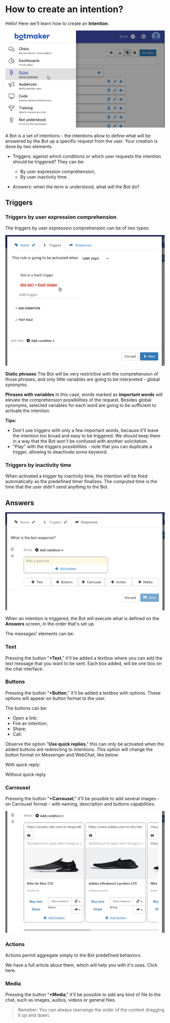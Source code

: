 # How to create an intention?

Hello! Here we'll learn how to create an **Intention**.

![ ](https://github.com/botmakeradmin/botmakeradmin.github.io/blob/master/docs/en/images/2018-08-17_17-56-48.png)

A Bot is a set of intentions - the intentions allow to define what will be answered by the Bot up a specific request from the user. Your creation is done by two elements.

- Triggers: against which conditions or which user requests the intention should be triggered? They can be:
    - By user expression comprehension;
    - By user inactivity time.

- Answers: when the term is understood, what will the Bot do?

## Triggers

### Triggers by user expression comprehension

The triggers by user expression comprehension can be of two types:

![ ](https://github.com/botmakeradmin/botmakeradmin.github.io/blob/master/docs/en/images/2018-08-17_17-59-45.png)

**Static phrases**
The Bot will be very restrictive with the comprehension of those phrases, and only little variables are going to be interpreted - global synonyms.

**Phrases with variables**
In this case, words marked as **important words** will elevate the comprehension possibilities of the request. Besides global synonyms, selected variables for each word are going to be sufficient to activate the intention.

**Tips:**
- Don't use triggers with only a few important words, because it'll leave the intention too broad and easy to be triggered. We should keep them in a way that the Bot won't be confused with another solicitation.
- "Play" with the triggers possibilities - note that you can duplicate a trigger, allowing to deactivate some keyword.

### Triggers by inactivity time
When activated a trigger by inactivity time, the intention will be fired automatically as the predefined timer finalizes. The computed time is the time that the user didn't send anything to the Bot.

## Answers

![ ](https://github.com/botmakeradmin/botmakeradmin.github.io/blob/master/docs/en/images/2018-08-17_18-00-15.png)

When an intention is triggered, the Bot will execute what is defined on the **Answers** screen, in the order that's set up. 

The messages' elements can be:

### Text
Pressing the button "**+Text**," it'll be added a textbox where you can add the text message that you want to be sent. Each box added, will be one box on the chat interface.

### Buttons
Pressing the button "**+Button**," it'll be added a textbox with options. These options will appear on button format to the user.

The buttons can be:
- Open a link;
- Fire an intention;
- Share;
- Call.

Observe the option "**Use quick replies**," this can only be activated when the added buttons are redirecting to intentions. This option will change the button format on Messenger and WebChat, like below:

With quick reply:

Without quick reply

### Carrousel
Pressing the button "**+Carrousel**," it'll be possible to add several images - on Carrousel format - with naming, description and buttons capabilities.

![ ](https://github.com/botmakeradmin/botmakeradmin.github.io/blob/master/docs/en/images/2018-08-17_18-02-54.png)

### Actions
Actions permit aggregate simply to the Bot predefined behaviors.

We have a full article about them, which will help you with it's uses. Click here.

### Media
Pressing the button "**+Media**," it'll be possible to add any kind of file to the chat, such as images, audios, videos or general files.

>Remeber: You can always rearrange the order of the content dragging it up and down.






